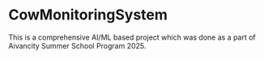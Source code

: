 # CowMonitoringSystem
This is a comprehensive AI/ML based project which was done as a part of Aivancity Summer School Program 2025.
